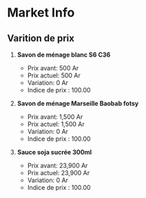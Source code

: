 # Market Info

## Varition de prix

1. **Savon de ménage blanc S6 C36**
   - Prix avant: 500 Ar
   - Prix actuel: 500 Ar
   - Variation: 0 Ar
   - Indice de prix : 100.00

2. **Savon de ménage Marseille Baobab fotsy**
   - Prix avant: 1,500 Ar
   - Prix actuel: 1,500 Ar
   - Variation: 0 Ar
   - Indice de prix : 100.00

3. **Sauce soja sucrée 300ml**
   - Prix avant: 23,900 Ar
   - Prix actuel: 23,900 Ar
   - Variation: 0 Ar
   - Indice de prix : 100.00

